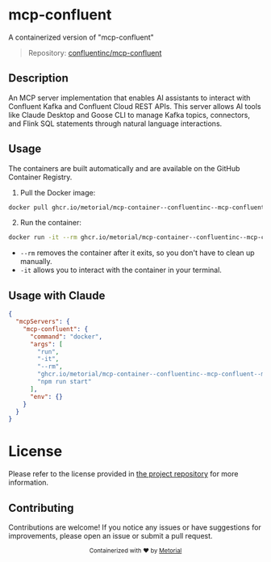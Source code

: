 
# mcp-confluent

A containerized version of "mcp-confluent"

> Repository: [confluentinc/mcp-confluent](https://github.com/confluentinc/mcp-confluent)

## Description

An MCP server implementation that enables AI assistants to interact with Confluent Kafka and Confluent Cloud REST APIs. This server allows AI tools like Claude Desktop and Goose CLI to manage Kafka topics, connectors, and Flink SQL statements through natural language interactions.


## Usage

The containers are built automatically and are available on the GitHub Container Registry.

1. Pull the Docker image:

```bash
docker pull ghcr.io/metorial/mcp-container--confluentinc--mcp-confluent--mcp-confluent
```

2. Run the container:

```bash
docker run -it --rm ghcr.io/metorial/mcp-container--confluentinc--mcp-confluent--mcp-confluent 
```

- `--rm` removes the container after it exits, so you don't have to clean up manually.
- `-it` allows you to interact with the container in your terminal.



## Usage with Claude

```json
{
  "mcpServers": {
    "mcp-confluent": {
      "command": "docker",
      "args": [
        "run",
        "-it",
        "--rm",
        "ghcr.io/metorial/mcp-container--confluentinc--mcp-confluent--mcp-confluent",
        "npm run start"
      ],
      "env": {}
    }
  }
}
```

# License

Please refer to the license provided in [the project repository](https://github.com/confluentinc/mcp-confluent) for more information.

## Contributing

Contributions are welcome! If you notice any issues or have suggestions for improvements, please open an issue or submit a pull request.

<div align="center">
  <sub>Containerized with ❤️ by <a href="https://metorial.com">Metorial</a></sub>
</div>
  